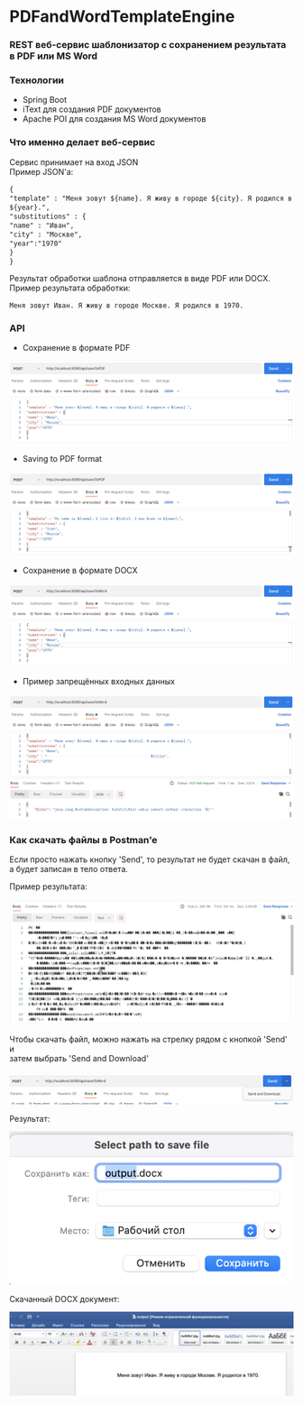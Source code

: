 # PDFandWordTemplateEngine

### REST веб-сервис шаблонизатор с сохранением результата в PDF или MS Word

### Технологии
* Spring Boot
* iText для создания PDF документов
* Apache POI для создания MS Word документов

### Что именно делает веб-сервис
Сервис принимает на вход JSON  
Пример JSON'a:
```
{
"template" : "Меня зовут ${name}. Я живу в городе ${city}. Я родился в ${year}.",
"substitutions" : {
"name" : "Иван",
"city" : "Москве",
"year":"1970"
}
}
```
Результат обработки шаблона отправляется в виде PDF или DOCX.  
Пример результата обработки:
```
Меня зовут Иван. Я живу в городе Москве. Я родился в 1970.
```

### API

* Сохранение в формате PDF

![Image](img/1.png)

* Saving to PDF format

![Image](img/2.png)

* Сохранение в формате DOCX

![Image](img/3.png)

* Пример запрещённых входных данных

![Image](img/4.png)

### Как скачать файлы в Postman'e

Если просто нажать кнопку 'Send', то результат не будет скачан в файл,  
а будет записан в тело ответа.

Пример результата:

![Image](img/5.png)

Чтобы скачать файл, можно нажать на стрелку рядом с кнопкой 'Send' и  
затем выбрать 'Send and Download'  

![Image](img/6.png)  

Результат:  

![Image](img/7.png)  

Скачанный DOCX документ:  

![Image](img/8.png)


